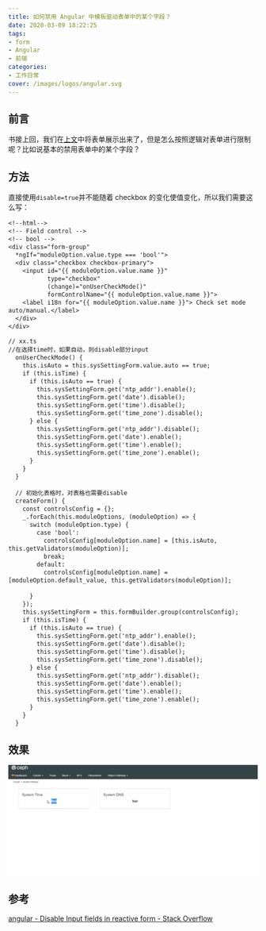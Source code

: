 ```yaml
---
title: 如何禁用 Angular 中模板驱动表单中的某个字段？
date: 2020-03-09 18:22:25
tags:
- form
- Angular
- 前端
categories:
- 工作日常
cover: /images/logos/angular.svg
---
```

## 前言
书接上回，我们在[上文](/blog/2020-03-06/Angular-orderBy-Object-or-Array/)中将表单展示出来了，但是怎么按照逻辑对表单进行限制呢？比如说基本的禁用表单中的某个字段？
## 方法
直接使用`disable=true`并不能随着 checkbox 的变化使值变化，所以我们需要这么写：
```angular2html
<!--html-->
<!-- Field control -->
<!-- bool -->
<div class="form-group"
  *ngIf="moduleOption.value.type === 'bool'">
  <div class="checkbox checkbox-primary">
    <input id="{{ moduleOption.value.name }}"
           type="checkbox"
           (change)="onUserCheckMode()"
           formControlName="{{ moduleOption.value.name }}">
    <label i18n for="{{ moduleOption.value.name }}"> Check set mode auto/manual.</label>
  </div>
</div>
```
```angularjs
// xx.ts
//在选择time时，如果自动，则disable部分input
  onUserCheckMode() {
    this.isAuto = this.sysSettingForm.value.auto == true;
    if (this.isTime) {
      if (this.isAuto == true) {
        this.sysSettingForm.get('ntp_addr').enable();
        this.sysSettingForm.get('date').disable();
        this.sysSettingForm.get('time').disable();
        this.sysSettingForm.get('time_zone').disable();
      } else {
        this.sysSettingForm.get('ntp_addr').disable();
        this.sysSettingForm.get('date').enable();
        this.sysSettingForm.get('time').enable();
        this.sysSettingForm.get('time_zone').enable();
      }
    }
  }
  
  // 初始化表格时，对表格也需要disable
  createForm() {
    const controlsConfig = {};
    _.forEach(this.moduleOptions, (moduleOption) => {
      switch (moduleOption.type) {
        case 'bool':
          controlsConfig[moduleOption.name] = [this.isAuto, this.getValidators(moduleOption)];
          break;
        default:
          controlsConfig[moduleOption.name] = [moduleOption.default_value, this.getValidators(moduleOption)];

      }
    });
    this.sysSettingForm = this.formBuilder.group(controlsConfig);
    if (this.isTime) {
      if (this.isAuto == true) {
        this.sysSettingForm.get('ntp_addr').enable();
        this.sysSettingForm.get('date').disable();
        this.sysSettingForm.get('time').disable();
        this.sysSettingForm.get('time_zone').disable();
      } else {
        this.sysSettingForm.get('ntp_addr').disable();
        this.sysSettingForm.get('date').enable();
        this.sysSettingForm.get('time').enable();
        this.sysSettingForm.get('time_zone').enable();
      }
    }
  }
```
## 效果
![根据选择框disable/enable](/images/Angular-form-disable.gif)

## 参考
[angular - Disable Input fields in reactive form - Stack Overflow](https://stackoverflow.com/questions/42840136/disable-input-fields-in-reactive-form)
